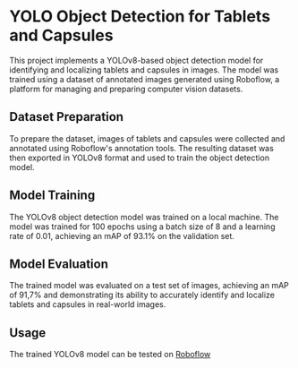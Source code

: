 # YOLO Object Detection for Tablets and Capsules

This project implements a YOLOv8-based object detection model for identifying and localizing tablets and capsules in images. The model was trained using a dataset of annotated images generated using Roboflow, a platform for managing and preparing computer vision datasets.

## Dataset Preparation
To prepare the dataset, images of tablets and capsules were collected and annotated using Roboflow's annotation tools. The resulting dataset was then exported in YOLOv8 format and used to train the object detection model.

## Model Training
The YOLOv8 object detection model was trained on a local machine. The model was trained for 100 epochs using a batch size of 8 and a learning rate of 0.01, achieving an mAP of 93.1% on the validation set.

## Model Evaluation
The trained model was evaluated on a test set of images, achieving an mAP of 91,7% and demonstrating its ability to accurately identify and localize tablets and capsules in real-world images.

## Usage
The trained YOLOv8 model can be tested on [Roboflow](https://universe.roboflow.com/seblful/pills-detection-s9ywn)
